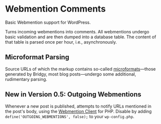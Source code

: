 # Webmention Comments
Basic Webmention support for WordPress.

Turns incoming webmentions into comments. All webmentions undergo basic validation and are then dumped into a database table. The content of that table is parsed once per hour, i.e., asynchronously.

## Microformat Parsing
Source URLs of which the markup contains so-called [microformats](http://microformats.org/)—those generated by Bridgy, most blog posts—undergo some additional, rudimentary parsing.

## New in Version 0.5: Outgoing Webmentions
Whenever a new post is published, attempts to notify URLs mentioned in the post's body, using the [Webmention Client](https://github.com/indieweb/mention-client-php) for PHP. Disable by adding `define('OUTGOING_WEBMENTIONS', false);` to your `wp-config.php`.

